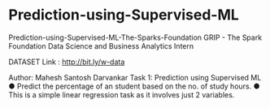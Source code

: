 # Prediction-using-Supervised-ML
Prediction-using-Supervised-ML-The-Sparks-Foundation
GRIP - The Spark Foundation
Data Science and Business Analytics Intern

DATASET Link : http://bit.ly/w-data

Author: Mahesh Santosh Darvankar
Task 1: Prediction using Supervised ML
  ● Predict the percentage of an student based on the no. of study hours. 
  ● This is a simple linear regression task as it involves just 2 variables.
  
  
